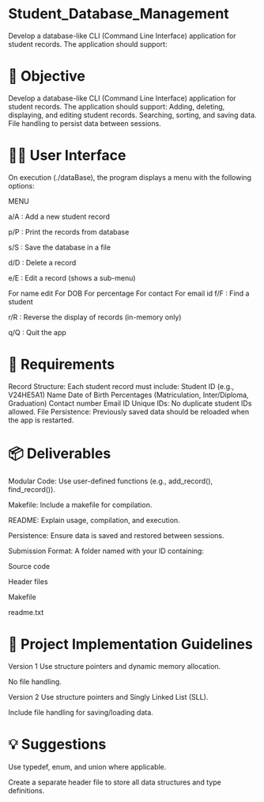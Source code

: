# Student_Database_Management
Develop a database-like CLI (Command Line Interface) application for student records. The application should support:

# 🎯 Objective
Develop a database-like CLI (Command Line Interface) application for student records. The application should support: Adding, deleting, displaying, and editing student records. Searching, sorting, and saving data. File handling to persist data between sessions.

# 🧑‍💻 User Interface
On execution (./dataBase), the program displays a menu with the following options:

MENU

a/A : Add a new student record

p/P : Print the records from database

s/S : Save the database in a file

d/D : Delete a record

e/E : Edit a record (shows a sub-menu)

For name edit
For DOB
For percentage
For contact
For email id
f/F : Find a student

r/R : Reverse the display of records (in-memory only)

q/Q : Quit the app

# 📌 Requirements
Record Structure: Each student record must include: Student ID (e.g., V24HE5A1) Name Date of Birth Percentages (Matriculation, Inter/Diploma, Graduation) Contact number Email ID Unique IDs: No duplicate student IDs allowed. File Persistence: Previously saved data should be reloaded when the app is restarted.

# 📦 Deliverables
Modular Code: Use user-defined functions (e.g., add_record(), find_record()).

Makefile: Include a makefile for compilation.

README: Explain usage, compilation, and execution.

Persistence: Ensure data is saved and restored between sessions.

Submission Format: A folder named with your ID containing:

Source code

Header files

Makefile

readme.txt

# 🔧 Project Implementation Guidelines
Version 1 Use structure pointers and dynamic memory allocation.

No file handling.

Version 2 Use structure pointers and Singly Linked List (SLL).

Include file handling for saving/loading data.

# 💡 Suggestions
Use typedef, enum, and union where applicable.

Create a separate header file to store all data structures and type definitions.

